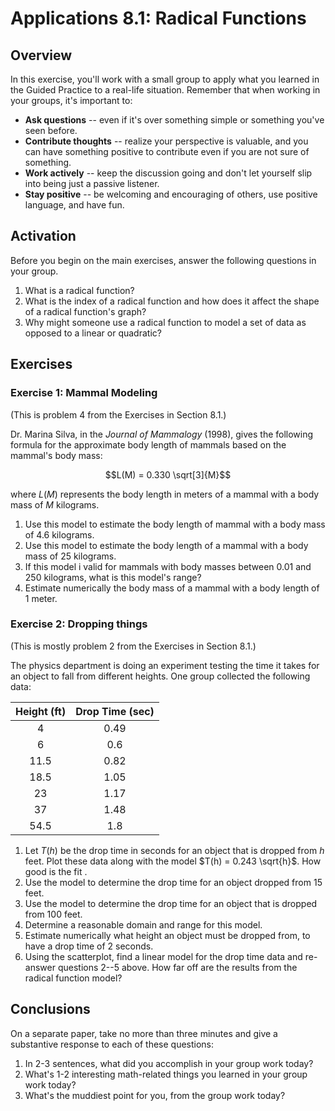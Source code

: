 # Applications 8.1: Radical Functions

## Overview

In this exercise, you'll work with a small group to apply what you learned in the Guided Practice to a real-life situation. Remember that when working in your groups, it's important to: 

+ __Ask questions__ -- even if it's over something simple or something you've seen before. 
+ __Contribute thoughts__ -- realize your perspective is valuable, and you can have something positive to contribute even if you are not sure of something. 
+ __Work actively__ -- keep the discussion going and don't let yourself slip into being just a passive listener. 
+ __Stay positive__ -- be welcoming and encouraging of others, use positive language, and have fun. 

## Activation 

Before you begin on the main exercises, answer the following questions in your group. 

1. What is a radical function? 
2. What is the index of a radical function and how does it affect the shape of a radical function's graph? 
3. Why might someone use a radical function to model a set of data as opposed to a linear or quadratic? 

## Exercises

### Exercise 1: Mammal Modeling

(This is problem 4 from the Exercises in Section 8.1.)

Dr. Marina Silva, in the _Journal of Mammalogy_ (1998), gives the following formula for the approximate body length of mammals based on the mammal's body mass:

$$L(M) = 0.330 \sqrt[3]{M}$$

where $L(M)$ represents the body length in meters of a mammal with a body mass of $M$ kilograms. 

1. Use this model to estimate the body length of mammal with a body mass of 4.6 kilograms. 
2. Use this model to estimate the body length of a mammal with a body mass of 25 kilograms.
3. If this model i valid for mammals with body masses between 0.01 and 250 kilograms, what is this model's range? 
4. Estimate numerically the body mass of a mammal with a body length of 1 meter. 

### Exercise 2: Dropping things

(This is mostly problem 2 from the Exercises in Section 8.1.)

The physics department is doing an experiment testing the time it takes for an object to fall from different heights. One group collected the following data: 

| Height (ft) | Drop Time (sec) | 
| :---------: | :-------------: |
| 4 | 0.49 | 
| 6 | 0.6 | 
| 11.5 | 0.82 | 
| 18.5 | 1.05 | 
| 23   | 1.17 | 
| 37   | 1.48 | 
| 54.5 | 1.8 | 

1. Let $T(h)$ be the drop time in seconds for an object that is dropped from $h$ feet. Plot these data along with the model $T(h) = 0.243 \sqrt{h}$. How good is the fit .
2. Use the model to determine the drop time for an object dropped from 15 feet. 
3. Use the model to determine the drop time for an object that is dropped from 100 feet. 
4. Determine a reasonable domain and range for this model. 
5. Estimate numerically what height an object must be dropped from, to have a drop time of 2 seconds. 
6. Using the scatterplot, find a linear model for the drop time data and re-answer questions 2--5 above. How far off are the results from the radical function model? 


## Conclusions

On a separate paper, take no more than three minutes and give a substantive response to each of these questions: 

1. In 2-3 sentences, what did you accomplish in your group work today? 
2. What's 1-2 interesting math-related things you learned in your group work today? 
3. What's the muddiest point for you, from the group work today? 





